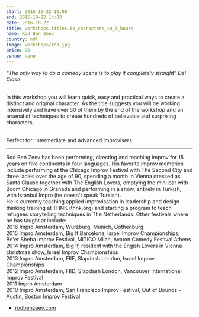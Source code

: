 ```yaml
---
start: 2016-10-22 11:00
end: 2016-10-22 14:00
date: 2016-10-22
title: workshops.titles.50_characters_in_3_hours
name: Rod Ben Zeev
country: ndl
image: workshops/rod.jpg
price: 20
venue: vene
---
```


*“The only way to do a comedy scene is to play it completely straight” Del Close*<br><br>

In this workshop you will learn quick, easy and practical ways to create a distinct and original character. As the title suggests you will be working intensively and have over 50 of them by the end of the workshop and an arsenal of techniques to create hundreds of believable and surprising characters.<br><br>

Perfect for: intermediate and advanced improvisers.

---
Rod Ben Zeev has been performing, directing and teaching improv for 15 years on five continents in four languages. His favorite improv memories include performing at the Chicago Improv Festival with The Second City and three ladies over the age of 90, spending a month in Vienna dressed as Santa Clause together with The English Lovers, emptying the mini bar with Boom Chicago in Granada and performing in a show, entirely in Turkish, with Istanbul Impro (he doesn't speak Turkish).<br>
He is currently teaching applied improvisation in leadership and design thinking training at THNK (thnk.org) and starting a program to teach refugees storytelling techniques in The Netherlands. Other festivals where he has taught at include: <br>
2016 Impro Amsterdam, Wurzburg, Munich, Gothenburg<br>
2015 Impro Amsterdam, Big If Barcelona, Israel Improv Championships, Be'er Sheba Improv Festival, MITICO Milan, Avaton Comedy Festival Athens<br>
2014 Impro Amsterdam, Big If, resident with the Engish Lovers in Vienna christmas show, Israel Improv Championships<br>
2013 Impro Amsterdam, FIIF, Slapdash London, Israel Improv Championships<br>
2012 Impro Amsterdam, FIID, Slapdash London, Vancouver International Improv Festival<br>
2011 Impro Amsterdam<br>
2010 Impro Amsterdam, San Francisco Improv Festival, Out of Bounds - Austin, Boston Improv Festival<br>

- [rodbenzeev.com](www.rodbenzeev.com)


